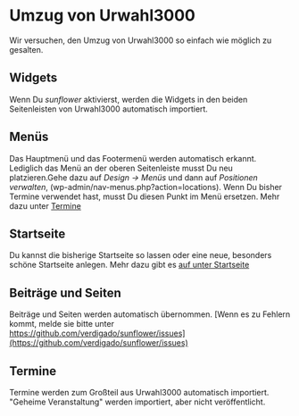 # Umzug von Urwahl3000

Wir versuchen, den Umzug von Urwahl3000 so einfach wie möglich zu gesalten.

## Widgets
Wenn Du *sunflower* aktivierst, werden die Widgets in den beiden Seitenleisten von Urwahl3000 automatisch importiert.

## Menüs
Das Hauptmenü und das Footermenü werden automatisch erkannt. Lediglich das Menü an der oberen Seitenleiste musst Du neu platzieren.Gehe dazu auf *Design -> Menüs* und dann auf *Positionen verwalten*, (wp-admin/nav-menus.php?action=locations).
Wenn Du bisher Termine verwendet hast, musst Du diesen Punkt im Menü ersetzen. Mehr dazu unter [Termine](events.md#ubersichtsseite-im-menu-einfugen)

## Startseite
Du kannst die bisherige Startseite so lassen oder eine neue, besonders schöne Startseite anlegen. Mehr dazu gibt es
[auf unter Startseite](homepage.md)

## Beiträge und Seiten
Beiträge und Seiten werden automatisch übernommen. [Wenn es zu Fehlern kommt, melde sie bitte unter https://github.com/verdigado/sunflower/issues](https://github.com/verdigado/sunflower/issues)

## Termine
Termine werden zum Großteil aus Urwahl3000 automatisch importiert.
"Geheime Veranstaltung" werden importiert, aber nicht veröffentlicht.
